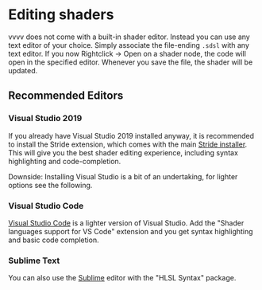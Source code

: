 # Editing shaders

vvvv does not come with a built-in shader editor. Instead you can use any text editor of your choice. Simply associate the file-ending `.sdsl` with any text editor. If you now Rightclick -> Open on a shader node, the code will open in the specified editor. Whenever you save the file, the shader will be updated.

## Recommended Editors

### Visual Studio 2019
If you already have Visual Studio 2019 installed anyway, it is recommended to install the Stride extension, which comes with the main [Stride installer](https://stride3d.net/download/). This will give you the best shader editing experience, including syntax highlighting and code-completion.

Downside: Installing Visual Studio is a bit of an undertaking, for lighter options see the following.

### Visual Studio Code

[Visual Studio Code](https://code.visualstudio.com/docs/?dv=win) is a lighter version of Visual Studio. Add the "Shader languages support for VS Code" extension and you get syntax highlighting and basic code completion.

### Sublime Text
You can also use the [Sublime](https://www.sublimetext.com/) editor with the "HLSL Syntax" package. 
